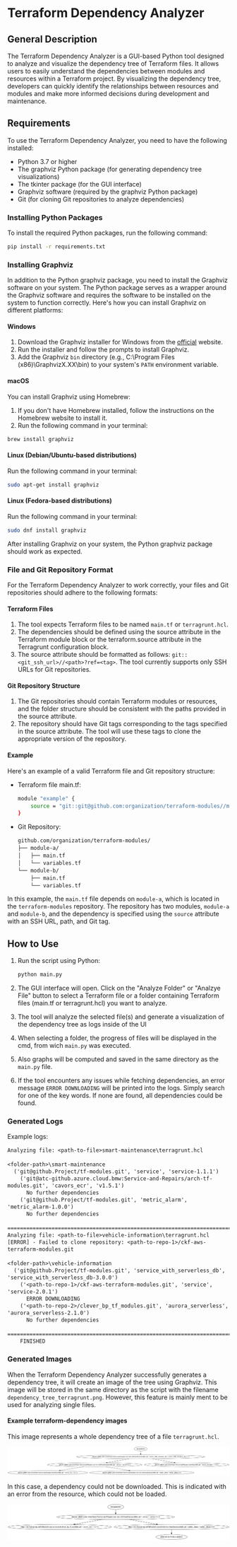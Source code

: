 # Terraform Dependency Analyzer

## General Description
The Terraform Dependency Analyzer is a GUI-based Python tool designed to analyze and visualize the dependency tree of Terraform files. It allows users to easily understand the dependencies between modules and resources within a Terraform project. By visualizing the dependency tree, developers can quickly identify the relationships between resources and modules and make more informed decisions during development and maintenance.

## Requirements
To use the Terraform Dependency Analyzer, you need to have the following installed:
- Python 3.7 or higher
- The graphviz Python package (for generating dependency tree visualizations)
- The tkinter package (for the GUI interface)
- Graphviz software (required by the graphviz Python package)
- Git (for cloning Git repositories to analyze dependencies)

### Installing Python Packages
To install the required Python packages, run the following command:
```bash
pip install -r requirements.txt
```

### Installing Graphviz

In addition to the Python graphviz package, you need to install the Graphviz software on your system. The Python package serves as a wrapper around the Graphviz software and requires the software to be installed on the system to function correctly. Here's how you can install Graphviz on different platforms:

#### Windows

1. Download the Graphviz installer for Windows from the [official](https://graphviz.org/download/) website.
2. Run the installer and follow the prompts to install Graphviz.
3. Add the Graphviz `bin` directory (e.g., C:\Program Files (x86)\GraphvizX.XX\bin) to your system's `PATH` environment variable.

#### macOS

You can install Graphviz using Homebrew:

1. If you don't have Homebrew installed, follow the instructions on the Homebrew website to install it.
2. Run the following command in your terminal:

```bash
brew install graphviz
```

#### Linux (Debian/Ubuntu-based distributions)

Run the following command in your terminal:

```bash
sudo apt-get install graphviz
```

#### Linux (Fedora-based distributions)

Run the following command in your terminal:

```bash
sudo dnf install graphviz
```

After installing Graphviz on your system, the Python graphviz package should work as expected.


### File and Git Repository Format
For the Terraform Dependency Analyzer to work correctly, your files and Git repositories should adhere to the following formats:

#### Terraform Files

1. The tool expects Terraform files to be named `main.tf` or `terragrunt.hcl`.
2. The dependencies should be defined using the source attribute in the Terraform module block or the terraform.source attribute in the Terragrunt configuration block.
3. The source attribute should be formatted as follows: `git::<git_ssh_url>//<path>?ref=<tag>`. The tool currently supports only SSH URLs for Git repositories.

#### Git Repository Structure
1. The Git repositories should contain Terraform modules or resources, and the folder structure should be consistent with the paths provided in the source attribute.
2. The repository should have Git tags corresponding to the tags specified in the source attribute. The tool will use these tags to clone the appropriate version of the repository.

#### Example 
Here's an example of a valid Terraform file and Git repository structure:
- Terraform file main.tf:

    ```bash
    module "example" {
        source = "git::git@github.com:organization/terraform-modules//module-a?ref=v1.0.0"
    }
    ```

- Git Repository:
    ```bash
    github.com/organization/terraform-modules/
    ├── module-a/
    │   ├── main.tf
    │   └── variables.tf
    └── module-b/
        ├── main.tf
        └── variables.tf
    ```

In this example, the `main.tf` file depends on `module-a`, which is located in the `terraform-modules` repository. The repository has two modules, `module-a` and `module-b`, and the dependency is specified using the `source` attribute with an SSH URL, path, and Git tag.

## How to Use

1. Run the script using Python:

    ```bash
    python main.py
    ```

2. The GUI interface will open. Click on the "Analyze Folder" or "Analzye File" button to select a Terraform file or a folder containing Terraform files (main.tf or terragrunt.hcl) you want to analyze.

3. The tool will analyze the selected file(s) and generate a visualization of the dependency tree as logs inside of the UI

4. When selecting a folder, the progress of files will be displayed in the cmd, from wich `main.py` was executed.

4. Also graphs will be computed and saved in the same directory as the `main.py` file. 

4. If the tool encounters any issues while fetching dependencies, an error message `ERROR DOWNLOADING` will be printed into the logs. Simply search for one of the key words. If none are found, all dependencies could be found.

### Generated Logs
Example logs:

```
Analyzing file: <path-to-file>smart-maintenance\terragrunt.hcl

<folder-path>\smart-maintenance
  ('git@github.Project/tf-modules.git', 'service', 'service-1.1.1')
    ('git@atc-github.azure.cloud.bmw:Service-and-Repairs/arch-tf-modules.git', 'cavors_ecr', 'v1.5.1')
      No further dependencies
    ('git@github.Project/tf-modules.git', 'metric_alarm', 'metric_alarm-1.0.0')
      No further dependencies

================================================================================
Analyzing file: <path-to-file>vehicle-information\terragrunt.hcl
[ERROR] - Failed to clone repository: <path-to-repo-1>/ckf-aws-terraform-modules.git

<folder-path>\vehicle-information
  ('git@github.Project/tf-modules.git', 'service_with_serverless_db', 'service_with_serverless_db-3.0.0')
    ('<path-to-repo-1>/ckf-aws-terraform-modules.git', 'service', 'service-2.0.1')
      ERROR DOWNLOADING
    ('<path-to-repo-2>/clever_bp_tf_modules.git', 'aurora_serverless', 'aurora_serverless-2.1.0')
      No further dependencies

================================================================================
	FINISHED
```
### Generated Images

When the Terraform Dependency Analyzer successfully generates a dependency tree, it will create an image of the tree using Graphviz. This image will be stored in the same directory as the script with the filename `dependency_tree_terragrunt.png`. 
However, this feature is mainly ment to be used for analyzing single files.

#### Example terraform-dependency images

This image represents a whole dependency tree of a file `terragrunt.hcl`.

![Dependency tree without errors](/example_images/dependency_tree.png)

In this case, a dependency could not be downloaded. This is indicated with an error from the resource, which could not be loaded.

![Dependency tree without errors](/example_images/error_downloading.png)
